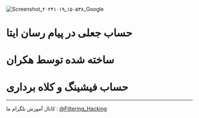 ![Screenshot_۲۰۲۴۱۰۱۹_۱۵۰۵۳۸_Google](https://github.com/user-attachments/assets/a9d11886-a3bf-4564-9de9-6cf4f99f443e)
# حساب جعلی در پیام رسان ایتا
# ساخته شده توسط هکران
# حساب فیشینگ و کلاه برداری
-------
کانال آموزش تلگرام ما :
[@Filtering_Hacking](https://t.me/Filtering_Hacking)
